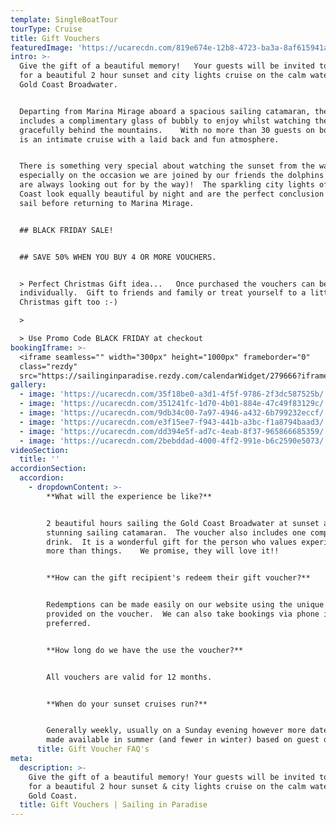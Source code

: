 ```yaml
---
template: SingleBoatTour
tourType: Cruise
title: Gift Vouchers
featuredImage: 'https://ucarecdn.com/819e674e-12b8-4723-ba3a-8af615941a24/'
intro: >-
  Give the gift of a beautiful memory!   Your guests will be invited to join us
  for a beautiful 2 hour sunset and city lights cruise on the calm waters of the
  Gold Coast Broadwater.  


  Departing from Marina Mirage aboard a spacious sailing catamaran, the cruise
  includes a complimentary glass of bubbly to enjoy whilst watching the sun sink
  gracefully behind the mountains.    With no more than 30 guests on board this
  is an intimate cruise with a laid back and fun atmosphere.   


  There is something very special about watching the sunset from the water and
  especially on the occasion we are joined by our friends the dolphins (who we
  are always looking out for by the way)!  The sparkling city lights of the Gold
  Coast look equally beautiful by night and are the perfect conclusion to your
  sail before returning to Marina Mirage.


  ## BLACK FRIDAY SALE!


  ## SAVE 50% WHEN YOU BUY 4 OR MORE VOUCHERS.


  > Perfect Christmas Gift idea...   Once purchased the vouchers can be split
  individually.  Gift to friends and family or treat yourself to a little
  Christmas gift too :-)

  >

  > Use Promo Code BLACK FRIDAY at checkout
bookingIframe: >-
  <iframe seamless="" width="300px" height="1000px" frameborder="0"
  class="rezdy"
  src="https://sailinginparadise.rezdy.com/calendarWidget/279666?iframe=true"></iframe>
gallery:
  - image: 'https://ucarecdn.com/35f18be0-a3d1-4f5f-9786-2f3dc587525b/'
  - image: 'https://ucarecdn.com/351241fc-1d70-4b01-884e-47c49f83129c/'
  - image: 'https://ucarecdn.com/9db34c00-7a97-4946-a432-6b799232eccf/'
  - image: 'https://ucarecdn.com/e3f15ee7-f943-441b-a3bc-f1a8794baad3/'
  - image: 'https://ucarecdn.com/dd394e5f-ad7c-4eab-8f37-965866685359/'
  - image: 'https://ucarecdn.com/2bebddad-4000-4ff2-991e-b6c2590e5073/'
videoSection:
  title: ''
accordionSection:
  accordion:
    - dropdownContent: >-
        **What will the experience be like?**


        2 beautiful hours sailing the Gold Coast Broadwater at sunset aboard our
        stunning sailing catamaran.  The voucher also includes one complimentary
        drink.  It is a wonderful gift for the person who values experiences
        more than things.    We promise, they will love it!!


        **How can the gift recipient's redeem their gift voucher?**


        Redemptions can be made easily on our website using the unique code
        provided on the voucher.  We can also take bookings via phone if
        preferred.  


        **How long do we have the use the voucher?**


        All vouchers are valid for 12 months.


        **When do your sunset cruises run?**


        Generally weekly, usually on a Sunday evening however more dates are
        made available in summer (and fewer in winter) based on guest demand.
      title: Gift Voucher FAQ's
meta:
  description: >-
    Give the gift of a beautiful memory! Your guests will be invited to join us
    for a beautiful 2 hour sunset & city lights cruise on the calm waters of the
    Gold Coast.
  title: Gift Vouchers | Sailing in Paradise
---
```


